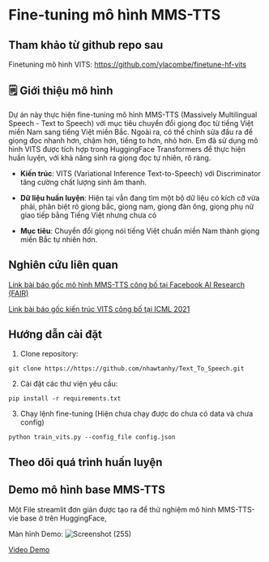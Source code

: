 # Fine-tuning mô hình MMS-TTS

## Tham khảo từ github repo sau

Finetuning mô hình VITS: https://github.com/ylacombe/finetune-hf-vits


## 🗒️ Giới thiệu mô hình
Dự án này thực hiện fine-tuning mô hình MMS-TTS (Massively Multilingual Speech - Text to Speech) với mục tiêu chuyển đổi giọng đọc từ tiếng Việt miền Nam sang tiếng Việt miền Bắc. Ngoài ra, có thể chỉnh sửa đầu ra để giọng đọc nhanh hơn, chậm hơn, tiếng to hơn, nhỏ hơn.
Em đã sử dụng mô hình VITS được tích hợp trong HuggingFace Transformers để thực hiện huấn luyện, với khả năng sinh ra giọng đọc tự nhiên, rõ ràng.

* **Kiến trúc**: VITS (Variational Inference Text-to-Speech) với Discriminator tăng cường chất lượng sinh âm thanh.

* **Dữ liệu huấn luyện**: Hiện tại vẫn đang tìm một bộ dữ liệu có kích cỡ vừa phải, phân biệt rõ giọng bắc, giọng nam, giọng đàn ông, giọng phụ nữ giao tiếp bằng Tiếng Việt nhưng chưa có

* **Mục tiêu**: Chuyển đổi giọng nói tiếng Việt chuẩn miền Nam thành giọng miền Bắc tự nhiên hơn.

## Nghiên cứu liên quan
[Link bài báo gốc mô hình MMS-TTS công bố tại Facebook AI Research (FAIR)](https://arxiv.org/pdf/2305.13516 "Link PDF arxiv")

[Link bài báo gốc kiến trúc VITS công bố tại ICML 2021](https://arxiv.org/pdf/2106.06103 "Link PDF arxiv")


##  Hướng dẫn cài đặt
1. Clone repository:
````
git clone https://https://github.com/nhawtanhy/Text_To_Speech.git
````

2. Cài đặt các thư viện yêu cầu:
````
pip install -r requirements.txt
````

3. Chạy lệnh fine-tuning (Hiện chưa chạy được do chưa có data và chưa config)
````
python train_vits.py --config_file config.json
````

## Theo dõi quá trình huấn luyện

## Demo mô hình base MMS-TTS
Một File streamlit đơn giản được tạo ra để thử nghiệm mô hình MMS-TTS-vie base ở trên HuggingFace, 

Màn hình Demo:
![Screenshot (255)](https://github.com/user-attachments/assets/6eeac109-b249-4202-a397-9088a290a437)

[Video Demo](https://drive.google.com/drive/folders/1huEukyhhdalVE8B7zKaW_qYAuKajILRK?usp=sharing) 
